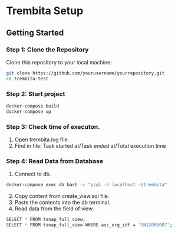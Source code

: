 # Trembita Setup

## Getting Started

### Step 1: Clone the Repository

Clone this repository to your local machine: 

```bash
git clone https://github.com/yourusername/yourrepository.git
cd trembita-test
```

### Step 2: Start project

```bash
docker-compose build
docker-compose up
```

### Step 3: Check time of executon.

1. Open trembita.log file.
2. Find in file: Task started at/Task ended at/Total execution time

### Step 4: Read Data from Database

1. Connect to db.
```bash
docker-compose exec db bash -c "psql -h localhost -Utrembita"
```

2. Copy content from create_view.sql file.
3. Paste the contents into the db terminal.
4. Read data from the field of view.
```bash
SELECT * FROM tsnap_full_view;
SELECT * FROM tsnap_full_view WHERE asc_org_idf = 'SN12000007';
```